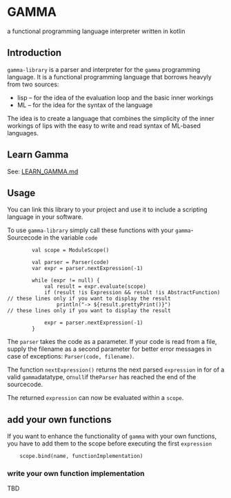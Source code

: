 # GAMMA

a functional programming language interpreter written in kotlin

## Introduction

`gamma-library` is a parser and interpreter for the `gamma` programming language. It is a functional programming
language that borrows heavyly from two sources:

- lisp – for the idea of the evaluation loop and the basic inner workings
- ML – for the idea for the syntax of the language

The idea is to create a language that combines the simplicity of the inner workings of lips with the easy to write and
read syntax of ML-based languages.

## Learn Gamma

See: [LEARN_GAMMA.md](LEARN_GAMMA.md)

## Usage

You can link this library to your project and use it to include a scripting language in your software.

To use `gamma-library` simply call these functions with your `gamma`-Sourcecode in the variable `code`

```
        val scope = ModuleScope()

        val parser = Parser(code)
        var expr = parser.nextExpression(-1)

        while (expr != null) {
            val result = expr.evaluate(scope)
            if (result !is Expression && result !is AbstractFunction) // these lines only if you want to display the result
                println("-> ${result.prettyPrint()}")                 // these lines only if you want to display the result

            expr = parser.nextExpression(-1)
        }

```

The `parser` takes the code as a parameter. If your code is read from a file, supply the filename as a second parameter
for better error messages in case of exceptions: `Parser(code, filename)`.

The function `nextExpression()` returns the next parsed `expression` in for of a valid `gamma`datatype, or`null`if
the`Parser` has reached the end of the sourcecode.

The returned `expression` can now be evaluated within a `scope`.

## add your own functions

If you want to enhance the functionality of `gamma` with your own functions, you have to add them to the scope before
executing the first `expression`

```
    scope.bind(name, functionImplementation)
```

### write your own function implementation

TBD
